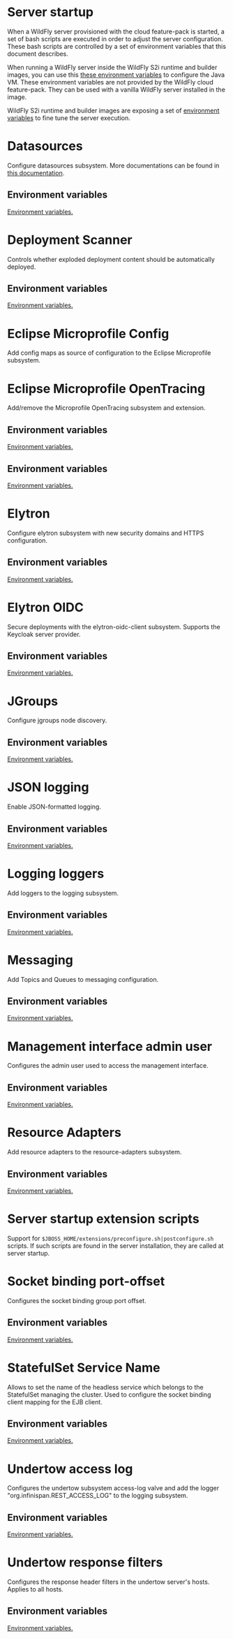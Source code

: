 # Server startup

When a WildFly server provisioned with the cloud feature-pack is started, a set of bash scripts are executed in order to adjust 
the server configuration. These bash scripts are controlled by a set of environment variables that this document describes.

When running a WildFly server inside the WildFly S2i runtime and builder images, you can use this [these environment variables](https://github.com/jboss-container-images/openjdk/blob/develop/modules/jvm/api/module.yaml) to configure the Java VM.
These environment variables are not provided by the WildFly cloud feature-pack. They can be used with a vanilla WildFly server installed in the image.

WildFly S2i runtime and builder images are exposing a set of [environment variables](https://github.com/wildfly/wildfly-cekit-modules/blob/main/jboss/container/wildfly/run/api/module.yaml) to fine tune the server execution.

# Datasources

Configure datasources subsystem. More documentations can be found in [this documentation](datasources.md).

## Environment variables

[Environment variables.](https://github.com/wildfly/wildfly-cekit-modules/blob/main/jboss/container/wildfly/launch/datasources/module.yaml)

# Deployment Scanner

Controls whether exploded deployment content should be automatically deployed.

## Environment variables

[Environment variables.](https://github.com/wildfly/wildfly-cekit-modules/blob/main/jboss/container/wildfly/launch/deployment-scanner/module.yaml)

# Eclipse Microprofile Config

Add config maps as source of configuration to the Eclipse Microprofile subsystem.

# Eclipse Microprofile OpenTracing

Add/remove the Microprofile OpenTracing subsystem and extension.

## Environment variables

[Environment variables.](https://github.com/wildfly/wildfly-cekit-modules/blob/main/jboss/container/wildfly/launch/tracing/module.yaml)

## Environment variables

[Environment variables.](https://github.com/wildfly/wildfly-cekit-modules/blob/main/jboss/container/wildfly/launch/mp-config/module.yaml)

# Elytron

Configure elytron subsystem with new security domains and HTTPS configuration.

## Environment variables

[Environment variables.](https://github.com/wildfly/wildfly-cekit-modules/blob/main/jboss/container/wildfly/launch/elytron/module.yaml)

# Elytron OIDC

Secure deployments with the elytron-oidc-client subsystem. Supports the Keycloak server provider.

## Environment variables

[Environment variables.](https://github.com/wildfly/wildfly-cekit-modules/blob/main/jboss/container/wildfly/launch/oidc/module.yaml)

# JGroups

Configure jgroups node discovery.

## Environment variables

[Environment variables.](https://github.com/wildfly/wildfly-cekit-modules/blob/main/jboss/container/wildfly/launch/jgroups/module.yaml)

# JSON logging

Enable JSON-formatted logging.

## Environment variables

[Environment variables.](https://github.com/wildfly/wildfly-cekit-modules/blob/main/jboss/container/wildfly/launch/json-logging/module.yaml)

# Logging loggers

Add loggers to the logging subsystem.

## Environment variables

[Environment variables.](https://github.com/wildfly/wildfly-cekit-modules/blob/main/jboss/container/wildfly/launch/logger-category/module.yaml)

# Messaging

Add Topics and Queues to messaging configuration.

## Environment variables

[Environment variables.](https://github.com/wildfly/wildfly-cekit-modules/blob/main/jboss/container/wildfly/launch/messaging/2.0/module.yaml)

# Management interface admin user

Configures the admin user used to access the management interface.

## Environment variables

[Environment variables.](https://github.com/wildfly/wildfly-cekit-modules/blob/main/jboss/container/wildfly/launch/admin/2.0/module.yaml)

# Resource Adapters

Add resource adapters to the resource-adapters subsystem.

## Environment variables

[Environment variables.](https://github.com/wildfly/wildfly-cekit-modules/blob/main/jboss/container/wildfly/launch/resource-adapters/module.yaml)

# Server startup extension scripts

Support for ``$JBOSS_HOME/extensions/preconfigure.sh|postconfigure.sh`` scripts. If such scripts are found in 
the server installation, they are called at server startup.

# Socket binding port-offset

Configures the socket binding group port offset.

## Environment variables

[Environment variables.](https://github.com/wildfly/wildfly-cekit-modules/blob/main/jboss/container/wildfly/launch/port-offset/module.yaml)

# StatefulSet Service Name

Allows to set the name of the headless service which belongs to the StatefulSet managing the cluster. 
Used to configure the socket binding client mapping for the EJB client.

## Environment variables

[Environment variables.](https://github.com/wildfly/wildfly-cekit-modules/blob/main/jboss/container/wildfly/launch/statefulset/module.yaml)

# Undertow access log

Configures the undertow subsystem access-log valve and add the logger "org.infinispan.REST_ACCESS_LOG" to the logging subsystem.

## Environment variables

[Environment variables.](https://github.com/wildfly/wildfly-cekit-modules/blob/main/jboss/container/wildfly/launch/access-log-valve/module.yaml)

# Undertow response filters

 Configures the response header filters in the undertow server's hosts. Applies to all hosts.

## Environment variables

[Environment variables.](https://github.com/wildfly/wildfly-cekit-modules/blob/main/jboss/container/wildfly/launch/filters/module.yaml)

